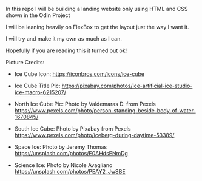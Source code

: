 In this repo I will be building a landing website only using HTML and CSS shown in the Odin Project 

I will be leaning heavily on FlexBox to get the layout just the way I want it.

I will try and make it my own as much as I can.

Hopefully if you are reading this it turned out ok!


Picture Credits: 

- Ice Cube Icon: https://iconbros.com/icons/ice-cube

- Ice Cube Title Pic: https://pixabay.com/photos/ice-artificial-ice-studio-ice-macro-6215207/

- North Ice Cube Pic: Photo by Valdemaras D. from Pexels https://www.pexels.com/photo/person-standing-beside-body-of-water-1670845/

- South Ice Cube: Photo by Pixabay from Pexels https://www.pexels.com/photo/iceberg-during-daytime-53389/

- Space Ice: Photo by Jeremy Thomas https://unsplash.com/photos/E0AHdsENmDg

- Science Ice: Photo by Nicole Avagliano https://unsplash.com/photos/PEAY2_JwSBE
